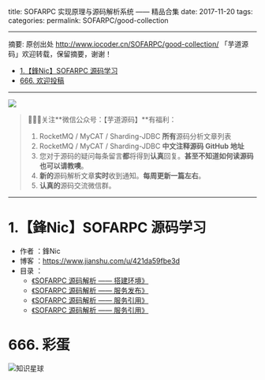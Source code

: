 title: SOFARPC 实现原理与源码解析系统 —— 精品合集
date: 2017-11-20
tags:
categories:
permalink: SOFARPC/good-collection

-------

摘要: 原创出处 http://www.iocoder.cn/SOFARPC/good-collection/ 「芋道源码」欢迎转载，保留摘要，谢谢！

- [1.【鋒Nic】SOFARPC 源码学习](http://www.iocoder.cn/SOFARPC/good-collection/)
- [666. 欢迎投稿](http://www.iocoder.cn/SOFARPC/good-collection/)

-------

![](http://www.iocoder.cn/images/common/wechat_mp_2018_05_18.jpg)

> 🙂🙂🙂关注**微信公众号：【芋道源码】**有福利：
> 1. RocketMQ / MyCAT / Sharding-JDBC **所有**源码分析文章列表
> 2. RocketMQ / MyCAT / Sharding-JDBC **中文注释源码 GitHub 地址**
> 3. 您对于源码的疑问每条留言**都**将得到**认真**回复。**甚至不知道如何读源码也可以请教噢**。
> 4. **新的**源码解析文章**实时**收到通知。**每周更新一篇左右**。  
> 5. **认真的**源码交流微信群。

-------

# 1.【鋒Nic】SOFARPC 源码学习

* 作者 ：鋒Nic
* 博客 ：https://www.jianshu.com/u/421da59fbe3d
* 目录 ：
    * [《SOFARPC 源码解析 —— 搭建环境》](https://www.jianshu.com/p/1eeee833bd5d)
    * [《SOFARPC 源码解析 —— 服务发布》](https://www.jianshu.com/p/6a9b7e630fa1)
    * [《SOFARPC 源码解析 —— 服务引用》](https://www.jianshu.com/p/47816d0f1317)
    * [《SOFARPC 源码解析 —— 服务引用》](https://www.jianshu.com/p/a21c6e7a8e3a)

# 666. 彩蛋

![知识星球](http://www.iocoder.cn/images/Architecture/2017_12_29/01.png)



